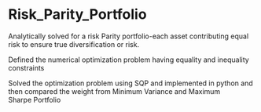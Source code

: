 # Risk_Parity_Portfolio
Analytically solved for a risk Parity portfolio-each asset contributing equal risk to ensure true diversification or risk. 

Defined the numerical optimization problem having equality and inequality constraints

Solved the optimization problem using SQP and implemented in python and then compared the weight from Minimum Variance and Maximum Sharpe Portfolio
